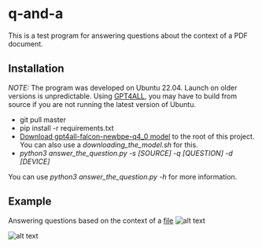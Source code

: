 # q-and-a

This is a test program for answering questions about the context of a PDF document.

## Installation
*NOTE:* The program was developed on Ubuntu 22.04. Launch on older versions is unpredictable. Using [GPT4ALL](https://gpt4all.io/index.html), you may have to build from source if you are not running the latest version of Ubuntu.

- git pull master
- pip install -r requirements.txt
- [Download gpt4all-falcon-newbpe-q4_0 model](https://gpt4all.io/models/gguf/gpt4all-falcon-newbpe-q4_0.gguf) to the root of this project. You can also use a *downloading_the_model.sh* for this.
- *python3 answer_the_question.py -s [SOURCE] -q [QUESTION] -d [DEVICE]*

You can use *python3 answer_the_question.py -h* for more information.

## Example
Answering questions based on the context of a [file](https://lingua.com/pdf/english-text-washington.pdf)
![alt text](http://kappa.cs.petrsu.ru/~bakanov/example1.png)

![alt text](http://kappa.cs.petrsu.ru/~bakanov/example2.png)

